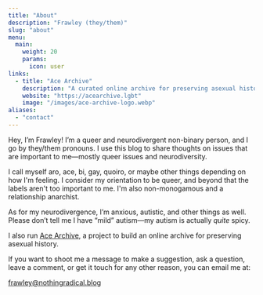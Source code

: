 ```yaml
---
title: "About"
description: "Frawley (they/them)"
slug: "about"
menu:
  main:
    weight: 20
    params:
      icon: user
links:
  - title: "Ace Archive"
    description: "A curated online archive for preserving asexual history."
    website: "https://acearchive.lgbt"
    image: "/images/ace-archive-logo.webp"
aliases:
  - "contact"
---
```


Hey, I’m Frawley! I’m a queer and neurodivergent non-binary person, and I go by
they/them pronouns. I use this blog to share thoughts on issues that are
important to me—mostly queer issues and neurodiversity.

I call myself aro, ace, bi, gay, quoiro, or maybe other things depending on how
I'm feeling. I consider my orientation to be queer, and beyond that the labels
aren't too important to me. I'm also non-monogamous and a relationship
anarchist.

As for my neurodivergence, I’m anxious, autistic, and other things as well.
Please don’t tell me I have “mild” autism—my autism is actually *quite* spicy.

I also run [Ace Archive](https://acearchive.lgbt), a project to build an online
archive for preserving asexual history.

If you want to shoot me a message to make a suggestion, ask a question, leave a
comment, or get it touch for any other reason, you can email me at:

<frawley@nothingradical.blog>
